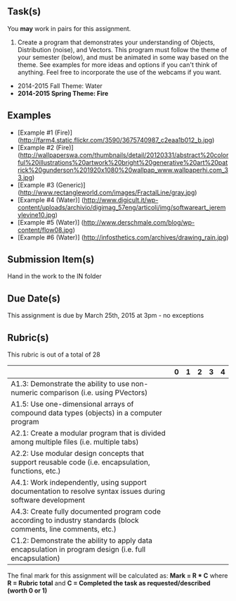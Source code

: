 Task(s)
-------
You **may** work in pairs for this assignment.

1. Create a program that demonstrates your understanding of Objects, Distribution (noise), and Vectors.  This program must follow the theme of your semester (below), and must be animated in some way based on the theme.  See examples for more ideas and options if you can't think of anything.  Feel free to incorporate the use of the webcams if you want.

* 2014-2015 Fall Theme: Water
* __2014-2015 Spring Theme: Fire__

Examples
----------
* [Example #1 (Fire)] (http://farm4.static.flickr.com/3590/3675740987_c2eaa1b012_b.jpg)
* [Example #2 (Fire)] (http://wallpaperswa.com/thumbnails/detail/20120331/abstract%20colorful%20illustrations%20artwork%20bright%20generative%20art%20patrick%20gunderson%201920x1080%20wallpap_www.wallpaperhi.com_33.jpg)
* [Example #3 (Generic)] (http://www.rectangleworld.com/images/FractalLine/gray.jpg)
* [Example #4 (Water)] (http://www.digicult.it/wp-content/uploads/archivio/digimag_57eng/articoli/img/softwareart_jeremylevine10.jpg)
* [Example #5 (Water)] (http://www.derschmale.com/blog/wp-content/flow08.jpg)
* [Example #6 (Water)] (http://infosthetics.com/archives/drawing_rain.jpg)

Submission Item(s)
------------------
Hand in the work to the IN folder

Due Date(s)
-----------
This assignment is due by March 25th, 2015 at 3pm - no exceptions

Rubric(s)
---------
This rubric is out of a total of 28

| | 0 | 1 | 2 | 3 | 4 |
|---| --- | --- | --- | --- | --- |
|A1.3: Demonstrate the ability to use non-numeric comparison (i.e. using PVectors) | | | | | |
|A1.5: Use one-dimensional arrays of compound data types (objects) in a computer program | | | | | |
|A2.1: Create a modular program that is divided among multiple files (i.e. multiple tabs)  | | | | | |
|A2.2: Use modular design concepts that support reusable code (i.e. encapsulation, functions, etc.)  | | | | | |
|A4.1: Work independently, using support documentation to resolve syntax issues during software development  | | | | | |
|A4.3: Create fully documented program code according to industry standards (block comments, line comments, etc.)  | | | | | |
|C1.2: Demonstrate the ability to apply data encapsulation in program design (i.e. full encapsulation)  | | | | | |

The final mark for this assignment will be calculated as: __Mark = R * C__ where **R = Rubric total** and **C = Completed the task as requested/described (worth 0 or 1)**
